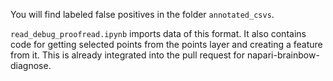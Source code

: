 You will find labeled false positives in the folder ```annotated_csvs```.

```read_debug_proofread.ipynb``` imports data of this format. It also contains code for getting selected points from the points layer and creating a feature from it. This is already integrated into the pull request for napari-brainbow-diagnose.
